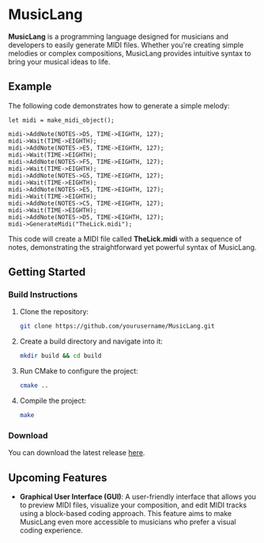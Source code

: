 # MusicLang
**MusicLang** is a programming language designed for musicians and developers to easily generate MIDI files. Whether you're creating simple melodies or complex compositions, MusicLang provides intuitive syntax to bring your musical ideas to life.

## Example
The following code demonstrates how to generate a simple melody:

```midilang
let midi = make_midi_object();

midi->AddNote(NOTES->D5, TIME->EIGHTH, 127);
midi->Wait(TIME->EIGHTH);
midi->AddNote(NOTES->E5, TIME->EIGHTH, 127);
midi->Wait(TIME->EIGHTH);
midi->AddNote(NOTES->F5, TIME->EIGHTH, 127);
midi->Wait(TIME->EIGHTH);
midi->AddNote(NOTES->G5, TIME->EIGHTH, 127);
midi->Wait(TIME->EIGHTH);
midi->AddNote(NOTES->E5, TIME->EIGHTH, 127);
midi->Wait(TIME->EIGHTH);
midi->AddNote(NOTES->C5, TIME->EIGHTH, 127);
midi->Wait(TIME->EIGHTH);
midi->AddNote(NOTES->D5, TIME->EIGHTH, 127);
midi->GenerateMidi("TheLick.midi");
```

This code will create a MIDI file called **TheLick.midi** with a sequence of notes, demonstrating the straightforward yet powerful syntax of MusicLang.

## Getting Started
### Build Instructions
1. Clone the repository:
   ```bash
   git clone https://github.com/yourusername/MusicLang.git
   ```
2. Create a build directory and navigate into it:
   ```bash
   mkdir build && cd build
   ```
3. Run CMake to configure the project:
   ```bash
   cmake ..
   ```
4. Compile the project:
   ```bash
   make
   ```

### Download
You can download the latest release [here](https://github.com/penguin-vd/MusicLang/releases).

## Upcoming Features
- **Graphical User Interface (GUI)**: A user-friendly interface that allows you to preview MIDI files, visualize your composition, and edit MIDI tracks using a block-based coding approach. This feature aims to make MusicLang even more accessible to musicians who prefer a visual coding experience.
